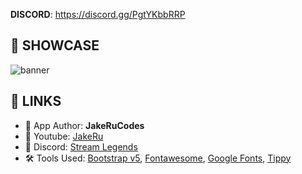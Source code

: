 **DISCORD**: https://discord.gg/PgtYKbbRRP

## 🤯 SHOWCASE
<img src="https://cdn.discordapp.com/attachments/917919464786386944/1105643994781843516/SLBanner2.gif" alt="banner">

## 🔗 LINKS
- 💪 App Author: **JakeRuCodes**
- 🎥 Youtube: [JakeRu](https://www.youtube.com/c/JakeRu)
- 💬 Discord: [Stream Legends]([https://discord.gg/PgtYKbbRRP])
- 🛠 Tools Used: [Bootstrap v5](https://getbootstrap.com/), [Fontawesome](https://fontawesome.com/), [Google Fonts](https://fonts.google.com/), [Tippy](https://atomiks.github.io/tippyjs/)
